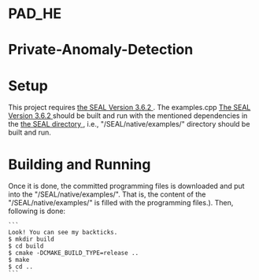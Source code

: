 # PAD_HE

# Private-Anomaly-Detection
# Setup

This project requires <a href="https://github.com/microsoft/SEAL/releases/tag/v3.6.2"> the SEAL Version 3.6.2 </a>.
The examples.cpp 
<a href="https://github.com/microsoft/SEAL/releases/tag/v3.6.2"> The SEAL Version 3.6.2 </a> should be built and run with the mentioned dependencies in the <a href="https://github.com/microsoft/SEAL"> the SEAL directory </a>, i.e., "/SEAL/native/examples/" directory should be built and run. 

# Building and Running

Once it is done, the committed programming files is downloaded and put into the "/SEAL/native/examples/". That is, the content of the "/SEAL/native/examples/" is filled with the programming files.). Then, following is done:

````
```
Look! You can see my backticks.
$ mkdir build
$ cd build
$ cmake -DCMAKE_BUILD_TYPE=release ..
$ make
$ cd ..
```
````


